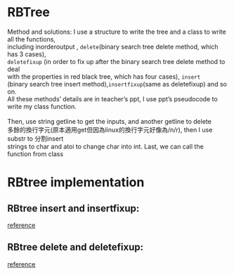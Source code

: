# RBTree

Method and solutions: I use a structure to write the tree and a class to write all the functions,<br>
including inorderoutput , `delete`(binary search tree delete method, which has 3 cases), <br>
`deletefixup` (in order to fix up after the binary search tree delete method to deal <br>
with the properties in red black tree, which has four cases), `insert`<br>
(binary search tree insert method),`insertfixup`(same as deletefixup) and so on. <br>
All these methods’ details are in teacher’s ppt, I use ppt’s pseudocode to write my class function.<br>                     
Then, use string getline to get the inputs, and another getline to delete<br>
多餘的換行字元(原本適用get但因為linux的換行字元好像為/n/r), then I use substr to 分割insert<br>
strings to char and atoi to change char into int. Last, we can call the function from class                   

# RBtree implementation

## RBtree insert and insertfixup:
[reference](http://alrightchiu.github.io/SecondRound/red-black-tree-insertxin-zeng-zi-liao-yu-fixupxiu-zheng.html)
## RBtree delete and deletefixup:
[reference](http://alrightchiu.github.io/SecondRound/red-black-tree-deleteshan-chu-zi-liao-yu-fixupxiu-zheng.html)

